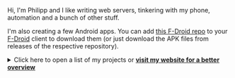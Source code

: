 Hi, I'm Philipp and I like writing web servers, tinkering with my phone, automation and a bunch of other stuff.

I'm also creating a few Android apps. You can add [this F-Droid repo](https://github.com/xarantolus/fdroid) to your [F-Droid](https://f-droid.org/) client to download them (or just download the APK files from releases of the respective repository).

<details>
  <summary>Click here to open a list of my projects or <a href="https://010.one/"><b>visit my website for a better overview</b></a></summary>

{{ range .Categories }}
#### {{.Name}}{{with .Description}}
{{.}}{{end}}
{{range .Repos}}
- {{with . | repo}}[**{{.Name}}**]({{.Link}}{{with .Title}} "{{.}}"{{end}}): {{.Desc | transform}}{{end}}{{end}}
{{end}}

So you've reached the end of this overview, but maybe you want to visit <a href="https://010.one/"><b>the web site</b></a> now?
 
</details>
